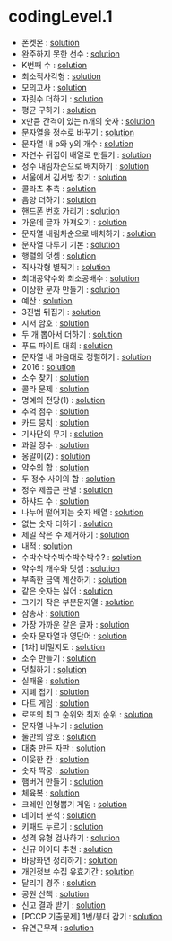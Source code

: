 # codingLevel.1
- 폰켓몬 : [solution](../../../src/codingtest/programmers/coding/codingLevel1/phoneketmon.java)
- 완주하지 못한 선수 : [solution](../../../src/codingtest/programmers/coding/codingLevel1/athletes_who_did_not_finish_the_race.java)
- K번째 수 : [solution](../../../src/codingtest/programmers/coding/codingLevel1/kth_number.java)
- 최소직사각형 : [solution](../../../src/codingtest/programmers/coding/codingLevel1/minimum_rectangle.java)
- 모의고사 : [solution](../../../src/codingtest/programmers/coding/codingLevel1/mock_exam.java)
- 자릿수 더하기 : [solution](../../../src/codingtest/programmers/coding/codingLevel1/add_digits.java)
- 평균 구하기 : [solution](../../../src/codingtest/programmers/coding/codingLevel1/find_the_average.java)
- x만큼 간격이 있는 n개의 숫자 : [solution](../../../src/codingtest/programmers/coding/codingLevel1/n_numbers_spaced_apart_by_x.java)
- 문자열을 정수로 바꾸기 : [solution](../../../src/codingtest/programmers/coding/codingLevel1/convert_string_to_integer.java)
- 문자열 내 p와 y의 개수 : [solution](../../../src/codingtest/programmers/coding/codingLevel1/number_of_p_and_y_in_string.java)
- 자연수 뒤집어 배열로 만들기 : [solution](../../../src/codingtest/programmers/coding/codingLevel1/flip_natural_numbers_into_array.java)
- 정수 내림차순으로 배치하기 : [solution](../../../src/codingtest/programmers/coding/codingLevel1/sort_by_integer_in_descending_order.java)
- 서울에서 김서방 찾기 : [solution](../../../src/codingtest/programmers/coding/codingLevel1/find_kim_seobang_in_Seoul.java)
- 콜라츠 추측 : [solution](../../../src/codingtest/programmers/coding/codingLevel1/colatz_guess.java)
- 음양 더하기 : [solution](../../../src/codingtest/programmers/coding/codingLevel1/yin_yang_plus.java)
- 핸드폰 번호 가리기 : [solution](../../../src/codingtest/programmers/coding/codingLevel1/hide_your_cell_phone_number.java)
- 가운데 글자 가져오기 : [solution](../../../src/codingtest/programmers/coding/codingLevel1/get_middle_letter.java)
- 문자열 내림차순으로 배치하기 : [solution](../../../src/codingtest/programmers/coding/codingLevel1/arrange_strings_in_descending_order.java)
- 문자열 다루기 기본 : [solution](../../../src/codingtest/programmers/coding/codingLevel1/string_handling_basics.java)
- 행렬의 덧셈 : [solution](../../../src/codingtest/programmers/coding/codingLevel1/matrix_addition.java)
- 직사각형 별찍기 : [solution](../../../src/codingtest/programmers/coding/codingLevel1/rectangular_star.java)
- 최대공약수와 최소공배수 : [solution](../../../src/codingtest/programmers/coding/codingLevel1/greatest_common_divisor_and_least_common_multiple.java)
- 이상한 문자 만들기 : [solution](../../../src/codingtest/programmers/coding/codingLevel1/create_strange_characters.java)
- 예산 : [solution](../../../src/codingtest/programmers/coding/codingLevel1/budget.java)
- 3진법 뒤집기 : [solution](../../../src/codingtest/programmers/coding/codingLevel1/ternary_reversal.java)
- 시저 암호 : [solution](../../../src/codingtest/programmers/coding/codingLevel1/caesar_cipher.java)
- 두 개 뽑아서 더하기 : [solution](../../../src/codingtest/programmers/coding/codingLevel1/take_two_and_add_them.java)
- 푸드 파이트 대회 : [solution](../../../src/codingtest/programmers/coding/codingLevel1/food_fighting_competition.java)
- 문자열 내 마음대로 정렬하기 : [solution](../../../src/codingtest/programmers/coding/codingLevel1/sort_strings_however_you_want.java)
- 2016 : [solution](../../../src/codingtest/programmers/coding/codingLevel1/year_2016.java)
- 소수 찾기 : [solution](../../../src/codingtest/programmers/coding/codingLevel1/find_prime_numbers.java)
- 콜라 문제 : [solution](../../../src/codingtest/programmers/coding/codingLevel1/cola_problem.java)
- 명예의 전당(1) : [solution](../../../src/codingtest/programmers/coding/codingLevel1/hall_of_fame1.java)
- 추억 점수 : [solution](../../../src/codingtest/programmers/coding/codingLevel1/memory_score.java)
- 카드 뭉치 : [solution](../../../src/codingtest/programmers/coding/codingLevel1/pack_of_card.java)
- 기사단의 무기 : [solution](../../../src/codingtest/programmers/coding/codingLevel1/knights_weapon.java)
- 과일 장수 : [solution](../../../src/codingtest/programmers/coding/codingLevel1/fruiterer.java)
- 옹알이(2) : [solution](../../../src/codingtest/programmers/coding/codingLevel1/babbling2.java)
- 약수의 합 : [solution](../../../src/codingtest/programmers/coding/codingLevel1/sum_of_divisors.java)
- 두 정수 사이의 합 : [solution](../../../src/codingtest/programmers/coding/codingLevel1/sum_between_two_integers.java)
- 정수 제곱근 판별 : [solution](../../../src/codingtest/programmers/coding/codingLevel1/determine_integer_square_root.java) 
- 하샤드 수 : [solution](../../../src/codingtest/programmers/coding/codingLevel1/harshad_number.java)
- 나누어 떨어지는 숫자 배열 : [solution](../../../src/codingtest/programmers/coding/codingLevel1/array_of_numbers_that_fall_apart.java)
- 없는 숫자 더하기 : [solution](../../../src/codingtest/programmers/coding/codingLevel1/array_of_numbers_that_fall_apart.java)
- 제일 작은 수 제거하기 : [solution](../../../src/codingtest/programmers/coding/codingLevel1/eliminate_the_smallest_number.java)
- 내적 : [solution](../../../src/codingtest/programmers/coding/codingLevel1/dot_product.java)
- 수박수박수박수박수박수? : [solution](../../../src/codingtest/programmers/coding/codingLevel1/subaksubaksubaksubaksubaksu.java)
- 약수의 개수와 덧셈 : [solution](../../../src/codingtest/programmers/coding/codingLevel1/number_of_factors_and_addition.java)
- 부족한 금액 계산하기 : [solution](../../../src/codingtest/programmers/coding/codingLevel1/calculate_your_shortfall.java)
- 같은 숫자는 싫어 : [solution](../../../src/codingtest/programmers/coding/codingLevel1/i_dont_like_same_numbers.java)
- 크기가 작은 부분문자열 : [solution](../../../src/codingtest/programmers/coding/codingLevel1/small_substring.java)
- 삼총사 : [solution](../../../src/codingtest/programmers/coding/codingLevel1/three_musketeers.java)
- 가장 가까운 같은 글자 : [solution](../../../src/codingtest/programmers/coding/codingLevel1/closest_same_letter.java)
- 숫자 문자열과 영단어 : [solution](../../../src/codingtest/programmers/coding/codingLevel1/numeric_strings_and_english_words.java)
- [1차] 비밀지도 : [solution](../../../src/codingtest/programmers/coding/codingLevel1/secret_map.java)
- 소수 만들기 : [solution](../../../src/codingtest/programmers/coding/codingLevel1/make_prime_number.java)
- 덧칠하기 : [solution](../../../src/codingtest/programmers/coding/codingLevel1/apply_more_paint.java)
- 실패율 : [solution](../../../src/codingtest/programmers/coding/codingLevel1/failure_rate.java)
- 지폐 접기 : [solution](../../../src/codingtest/programmers/coding/codingLevel1/backnote_folding.java)
- 다트 게임 : [solution](../../../src/codingtest/programmers/coding/codingLevel1/dart_game.java)
- 로또의 최고 순위와 최저 순위 : [solution](../../../src/codingtest/programmers/coding/codingLevel1/highest_and_lowest_lotto_rankings.java)
- 문자열 나누기 : [solution](../../../src/codingtest/programmers/coding/codingLevel1/split_string.java)
- 둘만의 암호 : [solution](../../../src/codingtest/programmers/coding/codingLevel1/our_password.java)
- 대충 만든 자판 : [solution](../../../src/codingtest/programmers/coding/codingLevel1/a_roughly_made_keyboard.java)
- 이웃한 칸 : [solution](../../../src/codingtest/programmers/coding/codingLevel1/neighboring_khan.java)
- 숫자 짝궁 : [solution](../../../src/codingtest/programmers/coding/codingLevel1/number_partner.java)
- 햄버거 만들기 : [solution](../../../src/codingtest/programmers/coding/codingLevel1/make_hamburger.java)
- 체육복 : [solution](../../../src/codingtest/programmers/coding/codingLevel1/gym_clothes.java)
- 크레인 인형뽑기 게임 : [solution](../../../src/codingtest/programmers/coding/codingLevel1/crane_claw_game.java)
- 데이터 분석 : [solution](../../../src/codingtest/programmers/coding/codingLevel1/data_analysis.java)
- 키패드 누르기 : [solution](../../../src/codingtest/programmers/coding/codingLevel1/pressing_the_keypad.java)
- 성격 유형 검사하기 : [solution](../../../src/codingtest/programmers/coding/codingLevel1/test_personality_type.java)
- 신규 아이디 추천 : [solution](../../../src/codingtest/programmers/coding/codingLevel1/new_id_recommendation.java)
- 바탕화면 정리하기 : [solution](../../../src/codingtest/programmers/coding/codingLevel1/clean_up_your_desktop.java)
- 개인정보 수집 유효기간 : [solution](../../../src/codingtest/programmers/coding/codingLevel1/personal_information_collection_expiration_period.java)
- 달리기 경주 : [solution](../../../src/codingtest/programmers/coding/codingLevel1/running_race.java)
- 공원 산책 : [solution](../../../src/codingtest/programmers/coding/codingLevel1/walk_in_the_park.java)
- 신고 결과 받기 : [solution](../../../src/codingtest/programmers/coding/codingLevel1/get_report_results.java)
- [PCCP 기출문제] 1번/붕대 감기 : [solution](../../../src/codingtest/programmers/coding/codingLevel1/bandage.java)
- 유연근무제 : [solution](../../../src/codingtest/programmers/coding/codingLevel1/flexible_workingSyetem.java)